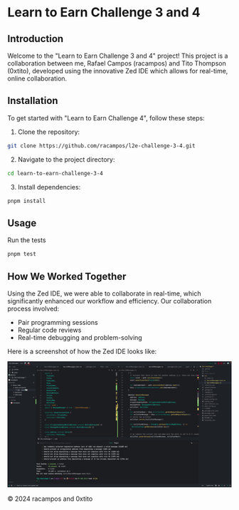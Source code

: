 # Learn to Earn Challenge 3 and 4

## Introduction

Welcome to the "Learn to Earn Challenge 3 and 4" project! This project is a collaboration between me, Rafael Campos (racampos) and Tito Thompson (0xtito), developed using the innovative Zed IDE which allows for real-time, online collaboration.

## Installation

To get started with "Learn to Earn Challenge 4", follow these steps:

1. Clone the repository:

```sh
git clone https://github.com/racampos/l2e-challenge-3-4.git
```

2. Navigate to the project directory:

```sh
cd learn-to-earn-challenge-3-4
```

3. Install dependencies:

```sh
pnpm install
```

## Usage

Run the tests

```sh
pnpm test
```

## How We Worked Together

Using the Zed IDE, we were able to collaborate in real-time, which significantly enhanced our workflow and efficiency. Our collaboration process involved:

- Pair programming sessions
- Regular code reviews
- Real-time debugging and problem-solving

Here is a screenshot of how the Zed IDE looks like:

<img alt="zed-collaboration" src="docs/img/zed-collaboration.png" width="800">

© 2024 racampos and 0xtito
